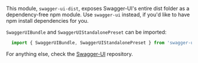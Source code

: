 This module, `swagger-ui-dist`, exposes Swagger-UI's entire dist folder as a dependency-free npm module. Use `swagger-ui` instead, if you'd like to have npm install dependencies for you.

`SwaggerUIBundle` and `SwaggerUIStandalonePreset` can be imported:
```javascript
  import { SwaggerUIBundle, SwaggerUIStandalonePreset } from 'swagger-ui-dist'
```

For anything else, check the [Swagger-UI](https://github.com/swagger-api/swagger-ui) repository.
